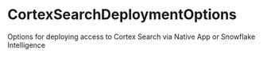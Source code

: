 # CortexSearchDeploymentOptions
Options for deploying access to Cortex Search via Native App or Snowflake Intelligence
